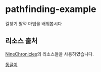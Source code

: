 # pathfinding-example
길찾기 딸깍 마법을 배워봅시다

## 리소스 출처
[NineChronicles](https://github.com/planetarium/NineChronicles)의 리소스들을 사용하였습니다.

[동글이](https://github.com/planetarium/NineChronicles/tree/development/nekoyume/Assets/AddressableAssets/Character/Monster/201000)
